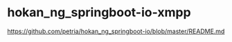 # hokan_ng_springboot-io-xmpp

https://github.com/petria/hokan_ng_springboot-io/blob/master/README.md